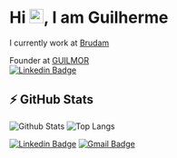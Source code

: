 <h1 align = "justify"> Hi <img src="https://media.giphy.com/media/hvRJCLFzcasrR4ia7z/giphy.gif" width="25px">, I am Guilherme</h1>
<p align = "justify"></p>

I currently work at [Brudam](https://brudam.com.br)

Founder at [GUILMOR](https://guilmor.com) 
<br>
[![Linkedin Badge](https://img.shields.io/badge/-GUILMOR-blue?style=flat-square&logo=Linkedin&logoColor=white&link=https://www.linkedin.com/company/guilmorsoftwares)](https://www.linkedin.com/company/guilmorsoftwares)

## ⚡ GitHub Stats

![Github Stats](https://github-readme-stats.vercel.app/api?username=guglieelmor&show_icons=true&theme=dracula)
![Top Langs](https://github-readme-stats.vercel.app/api/top-langs/?username=guglieelmor&&theme=dracula&layout=compact)

[![Linkedin Badge](https://img.shields.io/badge/-guglieelmor-blue?style=flat-square&logo=Linkedin&logoColor=white&link=https://www.linkedin.com/in/guglieelmor/)](https://www.linkedin.com/in/guglieelmor/)
[![Gmail Badge](https://img.shields.io/badge/-guglieelmor@gmail.com-c14438?style=flat-square&logo=Gmail&logoColor=white&link=mailto:guglieelmor@gmail.com)](mailto:guglieelmor@gmail.com)
